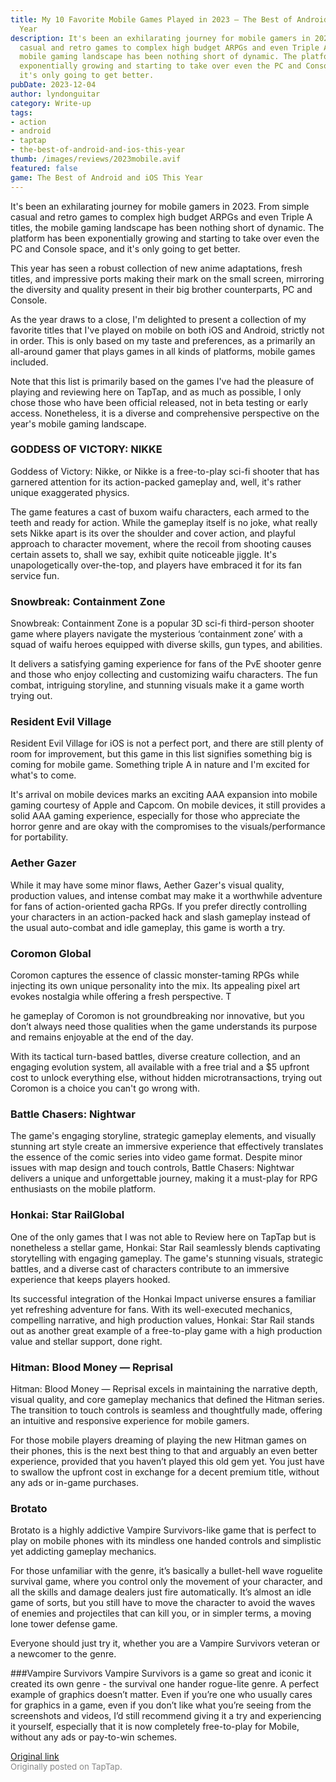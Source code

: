 ```yaml
---
title: My 10 Favorite Mobile Games Played in 2023 — The Best of Android and iOS This
  Year
description: It's been an exhilarating journey for mobile gamers in 2023. From simple
  casual and retro games to complex high budget ARPGs and even Triple A titles, the
  mobile gaming landscape has been nothing short of dynamic. The platform has been
  exponentially growing and starting to take over even the PC and Console space, and
  it's only going to get better.
pubDate: 2023-12-04
author: lyndonguitar
category: Write-up
tags:
- action
- android
- taptap
- the-best-of-android-and-ios-this-year
thumb: /images/reviews/2023mobile.avif
featured: false
game: The Best of Android and iOS This Year
---
```

It's been an exhilarating journey for mobile gamers in 2023. From simple casual and retro games to complex high budget ARPGs and even Triple A titles, the mobile gaming landscape has been nothing short of dynamic. The platform has been exponentially growing and starting to take over even the PC and Console space, and it's only going to get better.

This year has seen a robust collection of new anime adaptations, fresh titles, and impressive ports making their mark on the small screen, mirroring the diversity and quality present in their big brother counterparts, PC and Console.

As the year draws to a close, I'm delighted to present a collection of my favorite titles that I've played on mobile on both iOS and Android, strictly not in order. This is only based on my taste and preferences, as a primarily an all-around gamer that plays games in all kinds of platforms, mobile games included.

Note that this list is primarily based on the games I've had the pleasure of playing and reviewing here on TapTap, and as much as possible, I only chose those who have been official released, not in beta testing or early access. Nonetheless, it is a diverse and comprehensive perspective on the year's mobile gaming landscape.

### GODDESS OF VICTORY: NIKKE
Goddess of Victory: Nikke, or Nikke is a free-to-play sci-fi shooter that has garnered attention for its action-packed gameplay and, well, it's rather unique exaggerated physics. 

The game features a cast of buxom waifu characters, each armed to the teeth and ready for action. While the gameplay itself is no joke, what really sets Nikke apart is its over the shoulder and cover action, and playful approach to character movement, where the recoil from shooting causes certain assets to, shall we say, exhibit quite noticeable jiggle. It's unapologetically over-the-top, and players have embraced it for its fan service fun.

### Snowbreak: Containment Zone
Snowbreak: Containment Zone is a popular 3D sci-fi third-person shooter game where players navigate the mysterious  ‘containment zone’ with a squad of waifu heroes equipped with diverse skills, gun types, and abilities. 

It delivers a satisfying gaming experience for fans of the PvE shooter genre and those who enjoy collecting and customizing waifu characters.  The fun combat, intriguing storyline, and stunning visuals make it a game worth trying out.

### Resident Evil Village
Resident Evil Village for iOS is not a perfect port, and there are still plenty of room for improvement, but this game in this list signifies something big is coming for mobile game. Something triple A in nature and I'm excited for what's to come.

It's arrival on mobile devices marks an exciting AAA expansion into mobile gaming courtesy of Apple and Capcom. On mobile devices, it still provides a solid AAA gaming experience, especially for those who appreciate the horror genre and are okay with the compromises to the visuals/performance for portability.

### Aether Gazer
While it may have some minor flaws, Aether Gazer's visual quality, production values, and intense combat may make it a worthwhile adventure for fans of action-oriented gacha RPGs. If you prefer directly controlling your characters in an action-packed hack and slash gameplay instead of the usual auto-combat and idle gameplay, this game is worth a try.

### Coromon Global
Coromon captures the essence of classic monster-taming RPGs while injecting its own unique personality into the mix. Its appealing pixel art evokes nostalgia while offering a fresh perspective. T

he gameplay of Coromon is not groundbreaking nor innovative,  but you don’t always need those qualities when the game understands its purpose and remains enjoyable at the end of the day. 

With its tactical turn-based battles, diverse creature collection, and an engaging evolution system, all available with a free trial and a $5 upfront cost to unlock everything else, without hidden microtransactions, trying out Coromon is a choice you can't go wrong with.

### Battle Chasers: Nightwar
The game's engaging storyline, strategic gameplay elements, and visually stunning art style create an immersive experience that effectively translates the essence of the comic series into video game format. Despite minor issues with map design and touch controls, Battle Chasers: Nightwar delivers a unique and unforgettable journey, making it a must-play for RPG enthusiasts on the mobile platform.

### Honkai: Star RailGlobal
One of the only games that I was not able to Review here on TapTap but is nonetheless a stellar game, Honkai: Star Rail seamlessly blends captivating storytelling with engaging gameplay. The game's stunning visuals, strategic battles, and a diverse cast of characters contribute to an immersive experience that keeps players hooked. 

Its successful integration of the Honkai Impact universe ensures a familiar yet refreshing adventure for fans.  With its well-executed mechanics, compelling narrative, and high production values, Honkai: Star Rail stands out as another great example of a free-to-play game with a high production value and stellar support, done right.

### Hitman: Blood Money — Reprisal
Hitman: Blood Money — Reprisal excels in maintaining the narrative depth, visual quality, and core gameplay mechanics that defined the Hitman series. The transition to touch controls is seamless and thoughtfully made, offering an intuitive and responsive experience for mobile gamers.

For those mobile players dreaming of playing the new Hitman games on their phones, this is the next best thing to that and arguably an even better experience, provided that you haven’t played this old gem yet. You just have to swallow the upfront cost in exchange for a decent premium title, without any ads or in-game purchases.

### Brotato
Brotato is a highly addictive Vampire Survivors-like game that is perfect to play on mobile phones with its mindless one handed controls and simplistic yet addicting gameplay mechanics. 

For those unfamiliar with the genre, it’s basically a bullet-hell wave roguelite survival game, where you control only the movement of your character, and all the skills and damage dealers just fire automatically. It’s almost an idle game of sorts, but you still have to move the character to avoid the waves of enemies and projectiles that can kill you, or in simpler terms, a moving lone tower defense game.

Everyone should just try it, whether you are a Vampire Survivors veteran or a newcomer to the genre.

###Vampire Survivors
Vampire Survivors is a game so great and iconic it created its own genre - the survival one hander rogue-lite genre. A perfect example of graphics doesn’t matter. Even if you’re one who usually cares for graphics in a game, even if you don’t like what you’re seeing from the screenshots and videos, I’d still recommend giving it a try and experiencing it yourself, especially that it is now completely free-to-play for Mobile, without any ads or pay-to-win schemes.

[Original link](https://www.taptap.io/post/6630972)<br><span style="font-size: 0.95em; color: #888;">Originally posted on TapTap.</span>